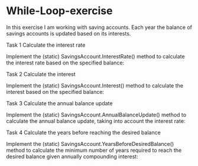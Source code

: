 # While-Loop-exercise
In this exercise I am working with saving accounts. Each year the balance of savings accounts is updated based on its interests. 

Task 1
Calculate the interest rate

Implement the (static) SavingsAccount.InterestRate() method to calculate the interest rate based on the specified balance:

Task 2
Calculate the interest

Implement the (static) SavingsAccount.Interest() method to calculate the interest based on the specified balance:

Task 3
Calculate the annual balance update

Implement the (static) SavingsAccount.AnnualBalanceUpdate() method to calculate the annual balance update, taking into account the interest rate:

Task 4
Calculate the years before reaching the desired balance

Implement the (static) SavingsAccount.YearsBeforeDesiredBalance() method to calculate the minimum number of years required to reach the desired balance given annually compounding interest:
